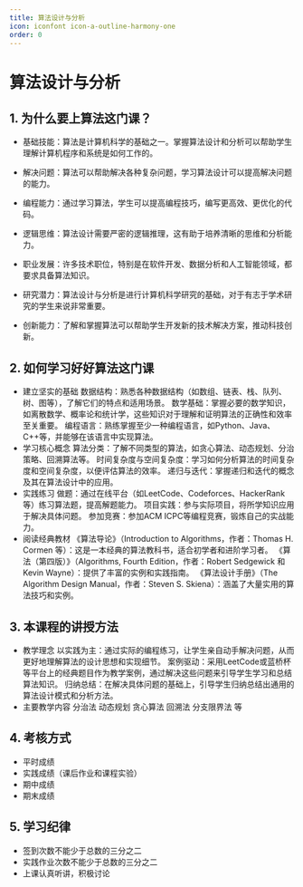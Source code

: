 ```yaml
---
title: 算法设计与分析
icon: iconfont icon-a-outline-harmony-one
order: 0
---
```



# 算法设计与分析
## 1. 为什么要上算法这门课？
* 基础技能：算法是计算机科学的基础之一。掌握算法设计和分析可以帮助学生理解计算机程序和系统是如何工作的。

* 解决问题：算法可以帮助解决各种复杂问题，学习算法设计可以提高解决问题的能力。

* 编程能力：通过学习算法，学生可以提高编程技巧，编写更高效、更优化的代码。

* 逻辑思维：算法设计需要严密的逻辑推理，这有助于培养清晰的思维和分析能力。

* 职业发展：许多技术职位，特别是在软件开发、数据分析和人工智能领域，都要求具备算法知识。

* 研究潜力：算法设计与分析是进行计算机科学研究的基础，对于有志于学术研究的学生来说非常重要。

* 创新能力：了解和掌握算法可以帮助学生开发新的技术解决方案，推动科技创新。


## 2. 如何学习好好算法这门课
* 建立坚实的基础
数据结构：熟悉各种数据结构（如数组、链表、栈、队列、树、图等），了解它们的特点和适用场景。
数学基础：掌握必要的数学知识，如离散数学、概率论和统计学，这些知识对于理解和证明算法的正确性和效率至关重要。
编程语言：熟练掌握至少一种编程语言，如Python、Java、C++等，并能够在该语言中实现算法。
* 学习核心概念
算法分类：了解不同类型的算法，如贪心算法、动态规划、分治策略、回溯算法等。
时间复杂度与空间复杂度：学习如何分析算法的时间复杂度和空间复杂度，以便评估算法的效率。
递归与迭代：掌握递归和迭代的概念及其在算法设计中的应用。
* 实践练习
做题：通过在线平台（如LeetCode、Codeforces、HackerRank等）练习算法题，提高解题能力。
项目实践：参与实际项目，将所学知识应用于解决具体问题。
参加竞赛：参加ACM ICPC等编程竞赛，锻炼自己的实战能力。
* 阅读经典教材
《算法导论》（Introduction to Algorithms，作者：Thomas H. Cormen 等）：这是一本经典的算法教科书，适合初学者和进阶学习者。
《算法（第四版）》（Algorithms, Fourth Edition，作者：Robert Sedgewick 和 Kevin Wayne）：提供了丰富的实例和实践指南。
《算法设计手册》（The Algorithm Design Manual，作者：Steven S. Skiena）：涵盖了大量实用的算法技巧和实例。

## 3. 本课程的讲授方法
* 教学理念
以实践为主：通过实际的编程练习，让学生亲自动手解决问题，从而更好地理解算法的设计思想和实现细节。
案例驱动：采用LeetCode或蓝桥杯等平台上的经典题目作为教学案例，通过解决这些问题来引导学生学习和总结算法知识。
归纳总结：在解决具体问题的基础上，引导学生归纳总结出通用的算法设计模式和分析方法。
* 主要教学内容
分治法
动态规划
贪心算法
回溯法
分支限界法
等

## 4. 考核方式
* 平时成绩
* 实践成绩（课后作业和课程实验）
* 期中成绩
* 期末成绩

## 5. 学习纪律
* 签到次数不能少于总数的三分之二
* 实践作业次数不能少于总数的三分之二
* 上课认真听讲，积极讨论



